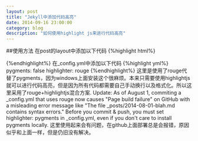 ```yaml
---
layout: post   
title: "Jekyll中添加代码高亮"    
date: 2014-09-16 23:00:00   
category: blog        
description: "如何使用highlight js来进行代码高亮"
---
```

##使用方法
在post的layout中添加以下代码
{%highlight html%}
<link rel="stylesheet" href="http://cdnjs.cloudflare.com/ajax/libs/highlight.js/8.2/styles/default.min.css">
<script src="http://cdnjs.cloudflare.com/ajax/libs/highlight.js/8.2/highlight.min.js"></script>
<script>hljs.initHighlightingOnLoad();</script>
{%endhighlight%}
在_config.yml中添加以下代码
{%highlight yml%}
pygments: false
highlighter: rouge
{%endhighlight%}
这里是使用了rouge代替了pygments，因为windows上面安装这个很麻烦。本来只需要使用highlightjs就可以进行代码高亮，但是因为所有代码都需要自己手动换行以及格式化。所以这里采用了rouge+highlightjs混合方案.    
Update: As of August 1, commiting a _config.yml that uses rouge now causes "Page build failure" on GitHub with a misleading error message like "The file _posts/2014-08-01-blah.md contains syntax errors." Before you commit & push, you must set highlighter: pygments in _config.yml, even if you don't care to install pygments locally.    
这里使用起来会有问题，在github上面部署总是会报错，原因似乎和上面一样，但是仍旧没有解决。
